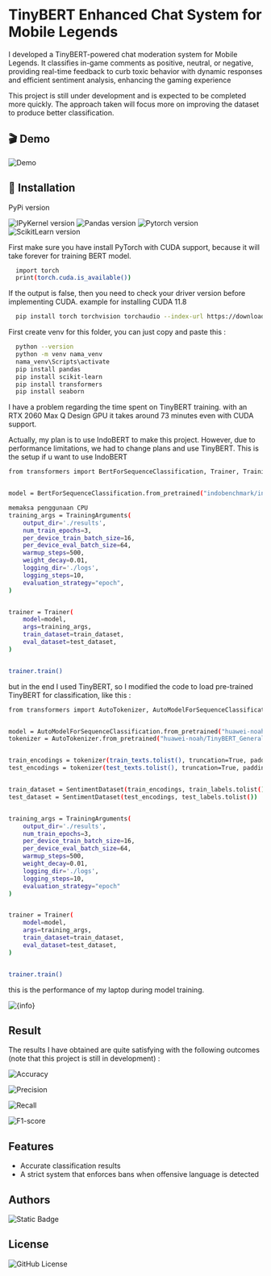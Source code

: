 
# TinyBERT Enhanced Chat System for Mobile Legends

I developed a TinyBERT-powered chat moderation system for Mobile Legends. It classifies in-game comments as positive, neutral, or negative, providing real-time feedback to curb toxic behavior with dynamic responses and efficient sentiment analysis, enhancing the gaming experience

This project is still under development and is expected to be completed more quickly. The approach taken will focus more on improving the dataset to produce better classification.
## 🎬 Demo

![Demo](https://github.com/user-attachments/assets/4c92c786-2bb0-44bc-a636-264508bf5aab)


## 🔨 Installation

PyPi version

![IPyKernel version](https://img.shields.io/badge/IPyKernel-v6.29.4-yellow)
![Pandas version](https://img.shields.io/badge/pandas-v2.2.3-black)
![Pytorch version](https://img.shields.io/badge/pytorch-v2.4.1+cu118-red) 
![ScikitLearn version](https://img.shields.io/badge/scikitlearn-v1.5.2-blue)

First make sure you have install PyTorch with CUDA support, because it will take forever for training BERT model. 
```bash
  import torch
  print(torch.cuda.is_available())
```
If the output is false, then you need to check your driver version before implementing CUDA. example for installing CUDA 11.8
```bash
  pip install torch torchvision torchaudio --index-url https://download.pytorch.org/whl/cu118
```
First create venv for this folder, you can just copy and paste this :
```bash
  python --version
  python -m venv nama_venv
  nama_venv\Scripts\activate
  pip install pandas
  pip install scikit-learn
  pip install transformers
  pip install seaborn
```

I have a problem regarding the time spent on TinyBERT training. with an RTX 2060 Max Q Design GPU it takes around 73 minutes even with CUDA support. 

Actually, my plan is to use IndoBERT to make this project. However, due to performance limitations, we had to change plans and use TinyBERT. This is the setup if u want to use IndoBERT

```bash
from transformers import BertForSequenceClassification, Trainer, TrainingArguments


model = BertForSequenceClassification.from_pretrained("indobenchmark/indobert-base-p2", num_labels=3)

memaksa penggunaan CPU
training_args = TrainingArguments(
    output_dir='./results', 
    num_train_epochs=3, 
    per_device_train_batch_size=16, 
    per_device_eval_batch_size=64, 
    warmup_steps=500, 
    weight_decay=0.01, 
    logging_dir='./logs', 
    logging_steps=10, 
    evaluation_strategy="epoch", 
)


trainer = Trainer(
    model=model,
    args=training_args,
    train_dataset=train_dataset,
    eval_dataset=test_dataset,
)


trainer.train()
```

but in the end I used TinyBERT, so I modified the code to load pre-trained TinyBERT for classification, like this :

```bash
from transformers import AutoTokenizer, AutoModelForSequenceClassification, Trainer, TrainingArguments


model = AutoModelForSequenceClassification.from_pretrained("huawei-noah/TinyBERT_General_4L_312D", num_labels=3)
tokenizer = AutoTokenizer.from_pretrained("huawei-noah/TinyBERT_General_4L_312D")


train_encodings = tokenizer(train_texts.tolist(), truncation=True, padding=True, max_length=128)
test_encodings = tokenizer(test_texts.tolist(), truncation=True, padding=True, max_length=128)


train_dataset = SentimentDataset(train_encodings, train_labels.tolist())
test_dataset = SentimentDataset(test_encodings, test_labels.tolist())


training_args = TrainingArguments(
    output_dir='./results',
    num_train_epochs=3,
    per_device_train_batch_size=16,
    per_device_eval_batch_size=64,
    warmup_steps=500,
    weight_decay=0.01,
    logging_dir='./logs',
    logging_steps=10,
    evaluation_strategy="epoch"
)


trainer = Trainer(
    model=model,
    args=training_args,
    train_dataset=train_dataset,
    eval_dataset=test_dataset,
)


trainer.train()

```

this is the performance of my laptop during model training.


![{info}](https://github.com/user-attachments/assets/2488e079-6d0f-411c-a40d-212b233750f3)


## Result

The results I have obtained are quite satisfying with the following outcomes (note that this project is still in development) :

![Accuracy](https://img.shields.io/badge/Accuracy-0.90118-black)

![Precision](https://img.shields.io/badge/Precision-0.8832453423991299-black)

![Recall](https://img.shields.io/badge/Recall-0.90118-black) 

![F1-score](https://img.shields.io/badge/F1score-0.8861208356918333-black)


## Features
- Accurate classification results
- A strict system that enforces bans when offensive language is detected


## Authors

<img alt="Static Badge" src="https://img.shields.io/badge/AgungHari-black?style=social&logo=github&link=https%3A%2F%2Fgithub.com%2FAgungHari">

## License

<img alt="GitHub License" src="https://img.shields.io/github/license/AgungHari/TinyBERT-Enhanced-Chat-System-for-Mobile-Legends">


